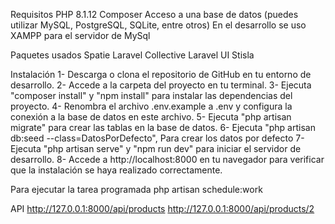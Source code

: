 Requisitos
PHP 8.1.12
Composer
Acceso a una base de datos (puedes utilizar MySQL, PostgreSQL, SQLite, entre otros)
En el desarrollo se uso XAMPP para el servidor de MySql

Paquetes usados
    Spatie
    Laravel Collective
    Laravel UI Stisla 

Instalación
1- Descarga o clona el repositorio de GitHub en tu entorno de desarrollo.
2- Accede a la carpeta del proyecto en tu terminal.
3- Ejecuta "composer install" y "npm install" para instalar las dependencias del proyecto.
4- Renombra el archivo .env.example a .env y configura la conexión a la base de datos en este archivo.
5- Ejecuta "php artisan migrate" para crear las tablas en la base de datos.
6- Ejecuta "php artisan db:seed --class=DatosPorDefecto", Para crear los datos por defecto
7- Ejecuta "php artisan serve" y "npm run dev" para iniciar el servidor de desarrollo.
8- Accede a http://localhost:8000 en tu navegador para verificar que la instalación se haya realizado correctamente.

Para ejecutar la tarea programada
    php artisan schedule:work

API 
    http://127.0.0.1:8000/api/products
    http://127.0.0.1:8000/api/products/2